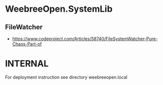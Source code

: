 ﻿# WeebreeOpen.SystemLib

## FileWatcher

- https://www.codeproject.com/Articles/58740/FileSystemWatcher-Pure-Chaos-Part-of

# INTERNAL

For deployment instruction see directory weebreeopen.local